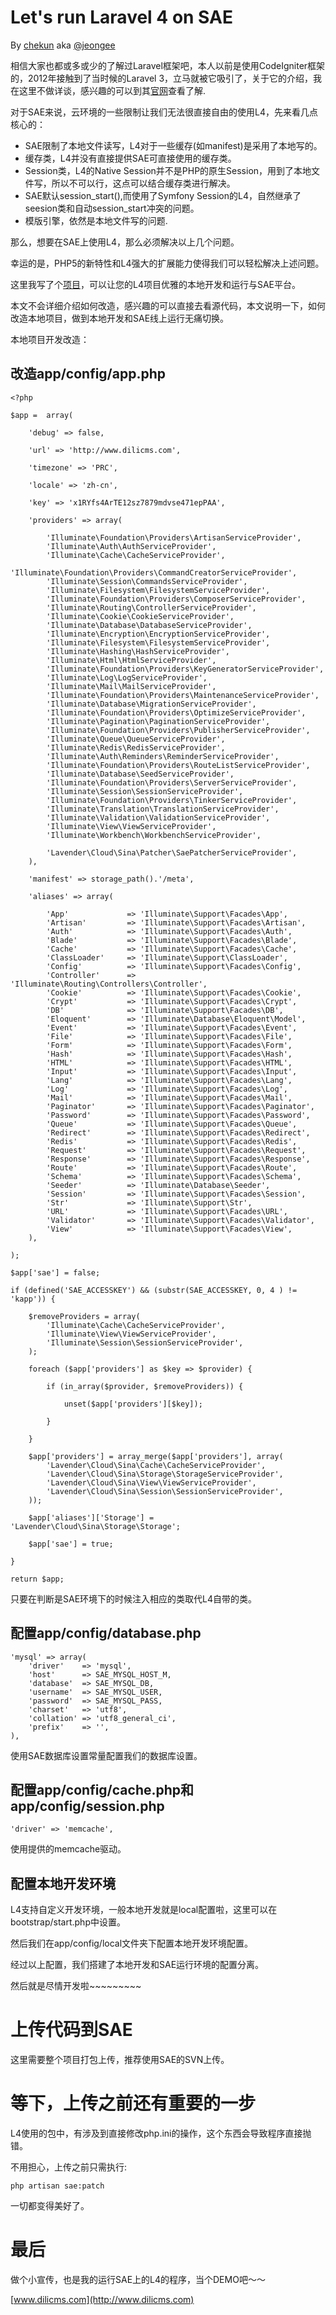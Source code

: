 # Let's run Laravel 4 on SAE

By [chekun](https://github.com/chekun) aka [@jeongee](http://weibo.com/234267695)

相信大家也都或多或少的了解过Laravel框架吧，本人以前是使用CodeIgniter框架的，2012年接触到了当时候的Laravel 3，立马就被它吸引了，关于它的介绍，我在这里不做详谈，感兴趣的可以到其[官网](http://laravel.com)查看了解.

对于SAE来说，云环境的一些限制让我们无法很直接自由的使用L4，先来看几点核心的：

- SAE限制了本地文件读写，L4对于一些缓存(如manifest)是采用了本地写的。
- 缓存类，L4并没有直接提供SAE可直接使用的缓存类。
- Session类，L4的Native Session并不是PHP的原生Session，用到了本地文件写，所以不可以行，这点可以结合缓存类进行解决。
- SAE默认session_start(),而使用了Symfony Session的L4，自然继承了seesion类和自动session_start冲突的问题。
- 模版引擎，依然是本地文件写的问题.

那么，想要在SAE上使用L4，那么必须解决以上几个问题。

幸运的是，PHP5的新特性和L4强大的扩展能力使得我们可以轻松解决上述问题。

这里我写了个[项目](https://github.com/chekun/laravel4sae)，可以让您的L4项目优雅的本地开发和运行与SAE平台。

本文不会详细介绍如何改造，感兴趣的可以直接去看源代码，本文说明一下，如何改造本地项目，做到本地开发和SAE线上运行无痛切换。

本地项目开发改造：

## 改造app/config/app.php

```
<?php

$app =  array(

	'debug' => false,

	'url' => 'http://www.dilicms.com',

	'timezone' => 'PRC',

	'locale' => 'zh-cn',

	'key' => 'x1RYfs4ArTE12sz7879mdvse471epPAA',

	'providers' => array(

		'Illuminate\Foundation\Providers\ArtisanServiceProvider',
		'Illuminate\Auth\AuthServiceProvider',
		'Illuminate\Cache\CacheServiceProvider',
		'Illuminate\Foundation\Providers\CommandCreatorServiceProvider',
		'Illuminate\Session\CommandsServiceProvider',
		'Illuminate\Filesystem\FilesystemServiceProvider',
		'Illuminate\Foundation\Providers\ComposerServiceProvider',
		'Illuminate\Routing\ControllerServiceProvider',
		'Illuminate\Cookie\CookieServiceProvider',
		'Illuminate\Database\DatabaseServiceProvider',
		'Illuminate\Encryption\EncryptionServiceProvider',
		'Illuminate\Filesystem\FilesystemServiceProvider',
		'Illuminate\Hashing\HashServiceProvider',
		'Illuminate\Html\HtmlServiceProvider',
		'Illuminate\Foundation\Providers\KeyGeneratorServiceProvider',
		'Illuminate\Log\LogServiceProvider',
		'Illuminate\Mail\MailServiceProvider',
		'Illuminate\Foundation\Providers\MaintenanceServiceProvider',
		'Illuminate\Database\MigrationServiceProvider',
		'Illuminate\Foundation\Providers\OptimizeServiceProvider',
		'Illuminate\Pagination\PaginationServiceProvider',
		'Illuminate\Foundation\Providers\PublisherServiceProvider',
		'Illuminate\Queue\QueueServiceProvider',
		'Illuminate\Redis\RedisServiceProvider',
		'Illuminate\Auth\Reminders\ReminderServiceProvider',
		'Illuminate\Foundation\Providers\RouteListServiceProvider',
		'Illuminate\Database\SeedServiceProvider',
		'Illuminate\Foundation\Providers\ServerServiceProvider',
		'Illuminate\Session\SessionServiceProvider',
		'Illuminate\Foundation\Providers\TinkerServiceProvider',
		'Illuminate\Translation\TranslationServiceProvider',
		'Illuminate\Validation\ValidationServiceProvider',
		'Illuminate\View\ViewServiceProvider',
		'Illuminate\Workbench\WorkbenchServiceProvider',

		'Lavender\Cloud\Sina\Patcher\SaePatcherServiceProvider',
	),

	'manifest' => storage_path().'/meta',

	'aliases' => array(

		'App'             => 'Illuminate\Support\Facades\App',
		'Artisan'         => 'Illuminate\Support\Facades\Artisan',
		'Auth'            => 'Illuminate\Support\Facades\Auth',
		'Blade'           => 'Illuminate\Support\Facades\Blade',
		'Cache'           => 'Illuminate\Support\Facades\Cache',
		'ClassLoader'     => 'Illuminate\Support\ClassLoader',
		'Config'          => 'Illuminate\Support\Facades\Config',
		'Controller'      => 'Illuminate\Routing\Controllers\Controller',
		'Cookie'          => 'Illuminate\Support\Facades\Cookie',
		'Crypt'           => 'Illuminate\Support\Facades\Crypt',
		'DB'              => 'Illuminate\Support\Facades\DB',
		'Eloquent'        => 'Illuminate\Database\Eloquent\Model',
		'Event'           => 'Illuminate\Support\Facades\Event',
		'File'            => 'Illuminate\Support\Facades\File',
		'Form'            => 'Illuminate\Support\Facades\Form',
		'Hash'            => 'Illuminate\Support\Facades\Hash',
		'HTML'            => 'Illuminate\Support\Facades\HTML',
		'Input'           => 'Illuminate\Support\Facades\Input',
		'Lang'            => 'Illuminate\Support\Facades\Lang',
		'Log'             => 'Illuminate\Support\Facades\Log',
		'Mail'            => 'Illuminate\Support\Facades\Mail',
		'Paginator'       => 'Illuminate\Support\Facades\Paginator',
		'Password'        => 'Illuminate\Support\Facades\Password',
		'Queue'           => 'Illuminate\Support\Facades\Queue',
		'Redirect'        => 'Illuminate\Support\Facades\Redirect',
		'Redis'           => 'Illuminate\Support\Facades\Redis',
		'Request'         => 'Illuminate\Support\Facades\Request',
		'Response'        => 'Illuminate\Support\Facades\Response',
		'Route'           => 'Illuminate\Support\Facades\Route',
		'Schema'          => 'Illuminate\Support\Facades\Schema',
		'Seeder'          => 'Illuminate\Database\Seeder',
		'Session'         => 'Illuminate\Support\Facades\Session',
		'Str'             => 'Illuminate\Support\Str',
		'URL'             => 'Illuminate\Support\Facades\URL',
		'Validator'       => 'Illuminate\Support\Facades\Validator',
		'View'            => 'Illuminate\Support\Facades\View',
	),

);

$app['sae'] = false;

if (defined('SAE_ACCESSKEY') && (substr(SAE_ACCESSKEY, 0, 4 ) != 'kapp')) {

	$removeProviders = array(
		'Illuminate\Cache\CacheServiceProvider',
		'Illuminate\View\ViewServiceProvider',
		'Illuminate\Session\SessionServiceProvider',
	);

	foreach ($app['providers'] as $key => $provider) {

		if (in_array($provider, $removeProviders)) {

			unset($app['providers'][$key]);

		}

	}

	$app['providers'] = array_merge($app['providers'], array(
        'Lavender\Cloud\Sina\Cache\CacheServiceProvider',
        'Lavender\Cloud\Sina\Storage\StorageServiceProvider',
        'Lavender\Cloud\Sina\View\ViewServiceProvider',
        'Lavender\Cloud\Sina\Session\SessionServiceProvider',
	));

	$app['aliases']['Storage'] = 'Lavender\Cloud\Sina\Storage\Storage';
    
    $app['sae'] = true;

}

return $app;
```

只要在判断是SAE环境下的时候注入相应的类取代L4自带的类。

## 配置app/config/database.php

```
'mysql' => array(
	'driver'    => 'mysql',
	'host'      => SAE_MYSQL_HOST_M,
	'database'  => SAE_MYSQL_DB,
	'username'  => SAE_MYSQL_USER,
	'password'  => SAE_MYSQL_PASS,
	'charset'   => 'utf8',
	'collation' => 'utf8_general_ci',
	'prefix'    => '',
),
```

使用SAE数据库设置常量配置我们的数据库设置。

## 配置app/config/cache.php和app/config/session.php

```
'driver' => 'memcache',
```

使用提供的memcache驱动。

## 配置本地开发环境

L4支持自定义开发环境，一般本地开发就是local配置啦，这里可以在bootstrap/start.php中设置。

然后我们在app/config/local文件夹下配置本地开发环境配置。

经过以上配置，我们搭建了本地开发和SAE运行环境的配置分离。

然后就是尽情开发啦~~~~~~~~~

# 上传代码到SAE

这里需要整个项目打包上传，推荐使用SAE的SVN上传。

# 等下，上传之前还有重要的一步

L4使用的包中，有涉及到直接修改php.ini的操作，这个东西会导致程序直接抛错。

不用担心，上传之前只需执行:

```
php artisan sae:patch
```

一切都变得美好了。

# 最后

做个小宣传，也是我的运行SAE上的L4的程序，当个DEMO吧～～

[www.dilicms.com](http://www.dilicms.com)

